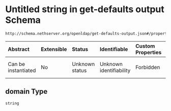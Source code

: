 # Untitled string in get-defaults output Schema

```txt
http://schema.nethserver.org/openldap/get-defaults-output.json#/properties/domain
```



| Abstract            | Extensible | Status         | Identifiable            | Custom Properties | Additional Properties | Access Restrictions | Defined In                                                                             |
| :------------------ | :--------- | :------------- | :---------------------- | :---------------- | :-------------------- | :------------------ | :------------------------------------------------------------------------------------- |
| Can be instantiated | No         | Unknown status | Unknown identifiability | Forbidden         | Allowed               | none                | [get-defaults-output.json\*](openldap/get-defaults-output.json "open original schema") |

## domain Type

`string`
